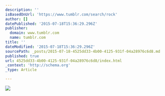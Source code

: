 ```yaml
---
description: ''
isBasedOnUrl: 'https://www.tumblr.com/search/rock'
author: []
datePublished: '2015-07-18T15:36:29.296Z'
publisher:
  domain: www.tumblr.com
  name: tumblr.com
title: ''
dateModified: '2015-07-18T15:36:29.296Z'
sourcePath: _posts/2015-07-18-4525dd33-4b00-4125-931f-04a28976c6d8.md
published: true
url: 4525dd33-4b00-4125-931f-04a28976c6d8/index.html
_context: 'http://schema.org'
_type: Article

---
```

![](https://33.media.tumblr.com/8bdb421ff6ca48ad432f3b9f365c74c8/tumblr_nrny3gjhvM1u6g1xlo1_500.gif)